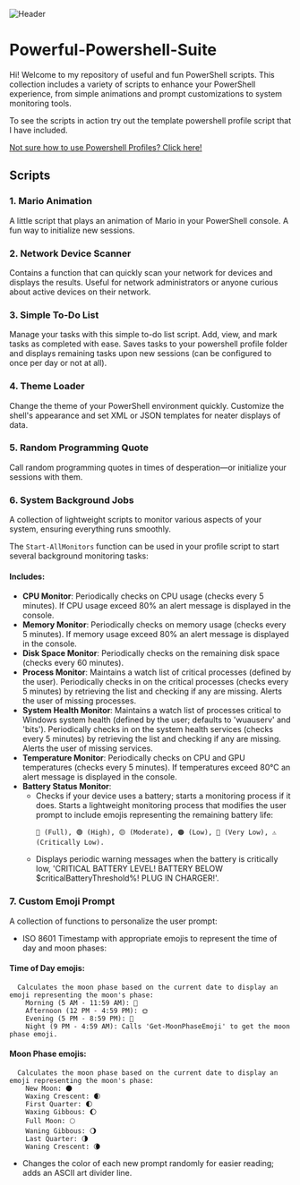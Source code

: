 ![Header](assets/img/2024-08-30_10-30-30_1.gif)


# Powerful-Powershell-Suite

Hi! Welcome to my repository of useful and fun PowerShell scripts. This collection includes a variety of scripts to enhance your PowerShell experience, from simple animations and prompt customizations to system monitoring tools.

To see the scripts in action try out the template powershell profile script that I have included.

[Not sure how to use Powershell Profiles? Click here!](https://www.techtarget.com/searchwindowsserver/tutorial/How-to-find-and-customize-your-PowerShell-profile)

## Scripts

### 1. Mario Animation
A little script that plays an animation of Mario in your PowerShell console. A fun way to initialize new sessions.

### 2. Network Device Scanner
Contains a function that can quickly scan your network for devices and displays the results. Useful for network administrators or anyone curious about active devices on their network.

### 3. Simple To-Do List
Manage your tasks with this simple to-do list script. Add, view, and mark tasks as completed with ease. Saves tasks to your powershell profile folder and displays remaining tasks upon new sessions (can be configured to once per day or not at all).

### 4. Theme Loader
Change the theme of your PowerShell environment quickly. Customize the shell's appearance and set XML or JSON templates for neater displays of data.

### 5. Random Programming Quote
Call random programming quotes in times of desperation—or initialize your sessions with them.

### 6. System Background Jobs
A collection of lightweight scripts to monitor various aspects of your system, ensuring everything runs smoothly. 

The `Start-AllMonitors` function can be used in your profile script to start several background monitoring tasks:

#### Includes:

  - **CPU Monitor**: Periodically checks on CPU usage (checks every 5 minutes). If CPU usage exceed 80% an alert message is displayed in the console.
  - **Memory Monitor**: Periodically checks on memory usage (checks every 5 minutes). If memory usage exceed 80% an alert message is displayed in the console.
  - **Disk Space Monitor**: Periodically checks on the remaining disk space (checks every 60 minutes).
  - **Process Monitor**: Maintains a watch list of critical processes (defined by the user). Periodically checks in on the critical processes (checks every 5 minutes) by retrieving the list and checking if any are missing. Alerts the user of missing processes.
  - **System Health Monitor**: Maintains a watch list of processes critical to Windows system health (defined by the user; defaults to 'wuauserv' and 'bits'). Periodically checks in on the system health services (checks every 5 minutes) by retrieving the list and checking if any are missing. Alerts the user of missing services.
  - **Temperature Monitor**: Periodically checks on CPU and GPU temperatures (checks every 5 minutes). If temperatures exceed 80°C an alert message is displayed in the console.
  - **Battery Status Monitor**:
    - Checks if your device uses a battery; starts a monitoring process if it does. Starts a lightweight monitoring process that modifies the user prompt to include emojis representing the remaining battery life:
      ```
      🔋 (Full), 🟢 (High), 🟡 (Moderate), 🟠 (Low), 🔴 (Very Low), ⚠️ (Critically Low).
      
    - Displays periodic warning messages when the battery is critically low, 'CRITICAL BATTERY LEVEL! BATTERY BELOW $criticalBatteryThreshold%! PLUG IN CHARGER!'.

### 7. Custom Emoji Prompt
A collection of functions to personalize the user prompt:
  - ISO 8601 Timestamp with appropriate emojis to represent the time of day and moon phases:
  #### Time of Day emojis:
      Calculates the moon phase based on the current date to display an emoji representing the moon's phase:
        Morning (5 AM - 11:59 AM): 🌅
        Afternoon (12 PM - 4:59 PM): 🌞
        Evening (5 PM - 8:59 PM): 🌇
        Night (9 PM - 4:59 AM): Calls 'Get-MoonPhaseEmoji' to get the moon phase emoji.

  #### Moon Phase emojis:
      Calculates the moon phase based on the current date to display an emoji representing the moon's phase:
        New Moon: 🌑
        Waxing Crescent: 🌒
        First Quarter: 🌓
        Waxing Gibbous: 🌔
        Full Moon: 🌕
        Waning Gibbous: 🌖
        Last Quarter: 🌗
        Waning Crescent: 🌘

  - Changes the color of each new prompt randomly for easier reading; adds an ASCII art divider line.
    
